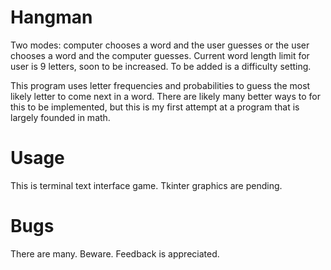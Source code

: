 # Hangman
Two modes: computer chooses a word and the user guesses or the user chooses a word and the computer guesses. Current word length limit for user is 9 letters, soon to be increased. To be added is a difficulty setting.

This program uses letter frequencies and probabilities to guess the most likely letter to come next in a word. There are likely many better ways to for this to be implemented, but this is my first attempt at a program that is largely founded in math.

# Usage
This is terminal text interface game. Tkinter graphics are pending.

# Bugs
There are many. Beware. Feedback is appreciated.
